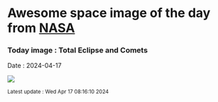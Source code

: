 
# Awesome space image of the day from [NASA](https://api.nasa.gov/)

### Today image : Total Eclipse and Comets
Date : 2024-04-17

![](https://apod.nasa.gov/apod/image/2404/EclipseComets_Zixuan_1080.jpg)

<small>Latest update : Wed Apr 17 08:16:10 2024</small>
        